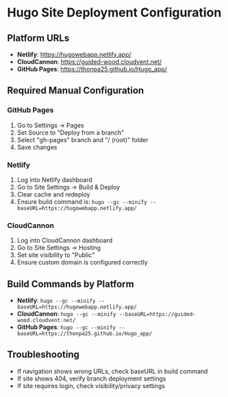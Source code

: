 # Hugo Site Deployment Configuration

## Platform URLs
- **Netlify**: https://hugowebapp.netlify.app/
- **CloudCannon**: https://guided-wood.cloudvent.net/
- **GitHub Pages**: https://thonpa25.github.io/Hugo_app/

## Required Manual Configuration

### GitHub Pages
1. Go to Settings → Pages
2. Set Source to "Deploy from a branch"
3. Select "gh-pages" branch and "/ (root)" folder
4. Save changes

### Netlify
1. Log into Netlify dashboard
2. Go to Site Settings → Build & Deploy
3. Clear cache and redeploy
4. Ensure build command is: `hugo --gc --minify --baseURL=https://hugowebapp.netlify.app/`

### CloudCannon
1. Log into CloudCannon dashboard
2. Go to Site Settings → Hosting
3. Set site visibility to "Public"
4. Ensure custom domain is configured correctly

## Build Commands by Platform
- **Netlify**: `hugo --gc --minify --baseURL=https://hugowebapp.netlify.app/`
- **CloudCannon**: `hugo --gc --minify --baseURL=https://guided-wood.cloudvent.net/`
- **GitHub Pages**: `hugo --gc --minify --baseURL=https://thonpa25.github.io/Hugo_app/`

## Troubleshooting
- If navigation shows wrong URLs, check baseURL in build command
- If site shows 404, verify branch deployment settings
- If site requires login, check visibility/privacy settings